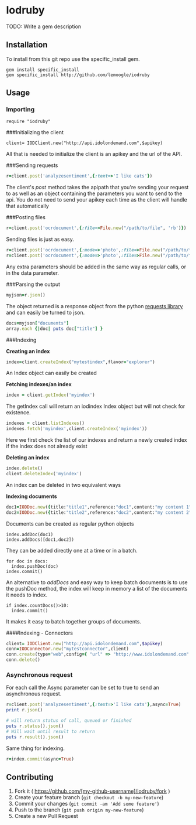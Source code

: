 # Iodruby

TODO: Write a gem description

## Installation

To install from this git repo use the specific_install gem.

```
gem install specific_install
gem specific_install http://github.com/lemoogle/iodruby
```


## Usage


### Importing

```
require "iodruby"
```

###Initializing the client

```
client= IODClient.new("http://api.idolondemand.com",$apikey)
```

All that is needed to initialize the client is an apikey and the url of the API.


###Sending requests

```ruby
r=client.post('analyzesentiment',{:text=>'I like cats'})
```
The client's *post* method takes the apipath that you're sending your request to as well as an object containing the parameters you want to send to the api. You do not need to send your apikey each time as the client will handle that automatically

###Posting files

```ruby
r=client.post('ocrdocument',{:file=>File.new("/path/to/file", 'rb')})
```
Sending files is just as easy.

```ruby
r=client.post('ocrdocument',{:mode=>'photo',:file=>File.new("/path/to/file", 'rb')})
r=client.post('ocrdocument',{:mode=>'photo',:file=>File.new("/path/to/file", 'rb')})
```
Any extra parameters should be added in the same way as regular calls, or in the data parameter.

###Parsing the output

```ruby
myjson=r.json()
```

The object returned is a response object from the python [requests library](http://docs.python-requests.org/en/latest/) and can easily be turned to json.

```ruby
docs=myjson["documents"]
array.each {|doc| puts doc["title"] }
```

###Indexing

**Creating an index**

```ruby
index=client.createIndex("mytestindex",flavor="explorer")
```

An Index object can easily be created

**Fetching indexes/an index**

```ruby
index = client.getIndex('myindex')
```
The getIndex call will return an iodindex Index object but will not check for existence.

```ruby 
indexes = client.listIndexes()
indexes.fetch('myindex',client.createIndex('myindex'))
```

Here we first check the list of our indexes and return a newly created index if the index does not already exist

**Deleting an index**

```ruby
index.delete()
client.deleteIndex('myindex')
```
An index can be deleted in two equivalent ways

**Indexing documents**

```ruby
doc1=IODDoc.new({title:"title1",reference:"doc1",content:"my content 1"})
doc2=IODDoc.new({title:"title2",reference:"doc2",content:"my content 2"})
```
Documents can be created as regular python objects

```
index.addDoc(doc1)
index.addDocs([doc1,doc2])
```

They can be added directly one at a time or in a batch.

```
for doc in docs:
  index.pushDoc(doc)
index.commit()
```

An alternative to *addDocs* and easy way to keep batch documents is to use the pushDoc method, the index will keep in memory a list of the documents it needs to index.

``` 
if index.countDocs()>10:
  index.commit()
```

It makes it easy to batch together groups of documents.

####Indexing - Connectors

```ruby
client= IODClient.new("http://api.idolondemand.com",$apikey)
conn=IODConnector.new("mytestconnector",client)
conn.create(type="web",config={ "url" => "http://www.idolondemand.com" })
conn.delete()
```


### Asynchronous request

For each call the Async parameter can be set to true to send an asynchronous request.

```ruby
r=client.post('analyzesentiment',{:text=>'I like cats'},async=True)
print r.json()

# will return status of call, queued or finished
puts r.status().json()
# Will wait until result to return
puts r.result().json()
```

Same thing for indexing.

```ruby
r=index.commit(async=True)
```



## Contributing

1. Fork it ( https://github.com/[my-github-username]/iodruby/fork )
2. Create your feature branch (`git checkout -b my-new-feature`)
3. Commit your changes (`git commit -am 'Add some feature'`)
4. Push to the branch (`git push origin my-new-feature`)
5. Create a new Pull Request
